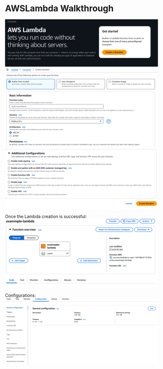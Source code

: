 # AWSLambda Walkthrough
![lambda_1.png](../diagrams/lambda_1.png)
![lambda_2.png](../diagrams/lambda_2.png)
![lambda_3.png](../diagrams/lambda_3.png)

Once the Lambda creation is successful:
![lambda_4.png](../diagrams/lambda_4.png)

Configurations:
![lambda_5.png](../diagrams/lambda_5.png)
